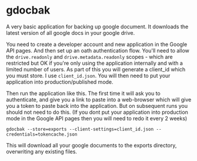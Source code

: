 # gdocbak

A very basic application for backing up google document. It downloads the latest
version of all google docs in your google drive.

You need to create a developer account and new application in the Google API pages.
And then set up an oath authentication flow.
You'll need to allow the `drive.readonly` and `drive.metadata.readonly` scopes - which are restricted but OK if you're
only using the application internally and with a limited number of users.
As part of this you will generate a client_id which you must store. I use `client_id.json`.
You will then need to put your application into production/published mode.

Then run the application like this. The first time it will ask you to authenticate, and give you 
a link to paste into a web-browser which will give you a token to paste back into the application.
But on subsequent runs you should not need to do this. (If you dont put your application into production mode
in the Google API pages then you will need to redo it every 2 weeks)

```
gdocbak --store=exports --client-settings=client_id.json --credentials=tokencache.json
```

This will download all your google documents to the exports directory, overwriting any existing files.
